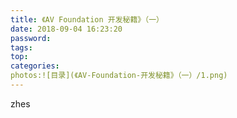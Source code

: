 ```yaml
---
title: 《AV Foundation 开发秘籍》（一）
date: 2018-09-04 16:23:20
password:
tags:
top:
categories:
photos:![目录](《AV-Foundation-开发秘籍》（一）/1.png)    
---
```

zhes
